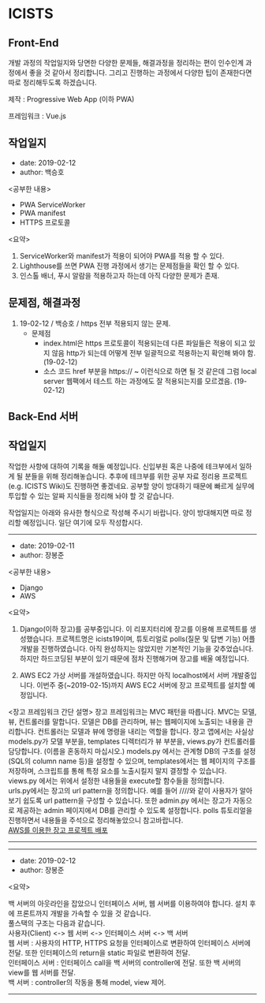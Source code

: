 # ICISTS

## Front-End

개발 과정의 작업일지와 당면한 다양한 문제들, 해결과정을 정리하는 편이 인수인계 과정에서 좋을 것 같아서 정리합니다. 그리고 진행하는 과정에서 다양한 팁이 존재한다면 따로 정리해두도록 하겠습니다.

제작 : Progressive Web App (이하 PWA)

프레임워크 : Vue.js

## 작업일지

- date: 2019-02-12
- author: 백승호

<공부한 내용>

- PWA ServiceWorker
- PWA manifest
- HTTPS 프로토콜

<요약>

1. ServiceWorker와 manifest가 적용이 되어야 PWA를 적용 할 수 있다.
2. Lighthouse를 쓰면 PWA 진행 과정에서 생기는 문제점들을 확인 할 수 있다.
3. 인스톨 배너, 푸시 알람을 적용하고자 하는데 아직 다양한 문제가 존재.

## 문제점, 해결과정

1. 19-02-12 / 백승호 / https 전부 적용되지 않는 문제.
   - 문제점
     - index.html은 https 프로토콜이 적용되는데 다른 파일들은 적용이 되고 있지 않음
       http가 되는데 어떻게 전부 일괄적으로 적용하는지 확인해 봐야 함. (19-02-12)
     - 소스 코드 href 부분을 https:// ~ 이런식으로 하면 될 것 같은데 그럼 local server 웹팩에서
       테스트 하는 과정에도 잘 적용되는지를 모르겠음. (19-02-12)

## Back-End 서버

## 작업일지

작업한 사항에 대하여 기록을 해둘 예정입니다. 신입부원 혹은 나중에 테크부에서 일하게 될 분들을 위해 정리해놓습니다. 추후에 테크부를 위한 공부 자료 정리용 프로젝트(e.g. ICISTS Wiki)도 진행하면 좋겠네요. 공부할 양이 방대하기 때문에 빠르게 실무에 투입할 수 있는 알짜 지식들을 정리해 놔야 할 것 같습니다.

작업일지는 아래와 유사한 형식으로 작성해 주시기 바랍니다. 양이 방대해지면 따로 정리할 예정입니다. 일단 여기에 모두 작성합시다.

---
* date: 2019-02-11
* author: 장봉준

<공부한 내용>
* Django
* AWS

<요약>
1. Django(이하 장고)를 공부중입니다. 이 리포지터리에 장고를 이용해 프로젝트를 생성했습니다. 프로젝트명은 icists19이며, 튜토리얼로 polls(질문 및 답변 기능) 어플 개발을 진행하였습니다. 아직 완성하지는 않았지만 기본적인 기능을 갖추었습니다. 하지만 하드코딩된 부분이 있기 때문에 점차 진행해가며 장고를 배울 예정입니다.

2. AWS EC2 가상 서버를 개설하였습니다. 하지만 아직 localhost에서 서버 개발중입니다. 이번주 중(~2019-02-15)까지 AWS EC2 서버에 장고 프로젝트를 설치할 예정입니다.

<장고 프레임워크 간단 설명>
장고 프레임워크는 MVC 패턴을 따릅니다. MVC는 모델, 뷰, 컨트롤러를 말합니다. 모델은 DB를 관리하며, 뷰는 웹페이지에 노출되는 내용을 관리합니다. 컨트롤러는 모델과 뷰에 명령을 내리는 역할을 합니다. 장고 앱에서는 사실상 models.py가 모델 부분을, templates 디렉터리가 뷰 부분을, views.py가 컨트롤러를 담당합니다. (이름을 혼동하지 마십시오.) models.py 에서는 관계형 DB의 구조를 설정(SQL의 column name 등)을 설정할 수 있으며, templates에서는 웹 페이지의 구조를 저장하며, 스크립트를 통해 특정 요소를 노출시킬지 말지 결정할 수 있습니다. views.py 에서는 위에서 설정한 내용들을 execute할 함수들을 정의합니다.  
urls.py에서는 장고의 url pattern을 정의합니다. 예를 들어 <hostname>/<year>/<month>/<day>/<index>와 같이 사용자가 알아보기 쉽도록 url pattern을 구성할 수 있습니다. 또한 admin.py 에서는 장고가 자동으로 제공하는 admin 페이지에서 DB를 관리할 수 있도록 설정합니다. polls 튜토리얼을 진행하면서 내용들을 주석으로 정리해놓았으니 참고바랍니다.  
[AWS를 이용한 장고 프로젝트 배포](https://nachwon.github.io/django-deploy-1-aws/)

---

---
* date: 2019-02-12
* author: 장봉준

<요약>

백 서버의 아웃라인을 잡았으니 인터페이스 서버, 웹 서버를 이용하여야 합니다. 설치 후에 프론트까지 개발을 가속할 수 있을 것 같습니다.  
풀스택의 구조는 다음과 같습니다.  
사용자(Client) <-> 웹 서버 <-> 인터페이스 서버 <-> 백 서버  
웹 서버 : 사용자의 HTTP, HTTPS 요청을 인터페이스로 변환하여 인터페이스 서버에 전달. 또한 인터페이스의 return을 static 파일로 변환하여 전달.  
인터페이스 서버 : 인터페이스 call을 백 서버의 controller에 전달. 또한 백 서버의 view를 웹 서버를 전달.  
백 서버 : controller의 작동을 통해 model, view 제어.  

---